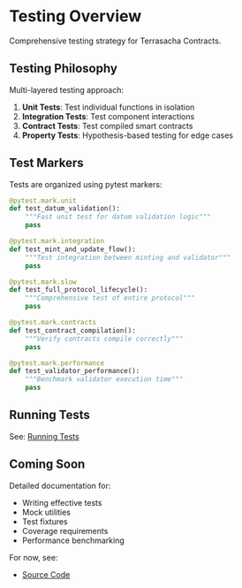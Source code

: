 # Testing Overview

Comprehensive testing strategy for Terrasacha Contracts.

## Testing Philosophy

Multi-layered testing approach:

1. **Unit Tests**: Test individual functions in isolation
2. **Integration Tests**: Test component interactions
3. **Contract Tests**: Test compiled smart contracts
4. **Property Tests**: Hypothesis-based testing for edge cases

## Test Markers

Tests are organized using pytest markers:

```python
@pytest.mark.unit
def test_datum_validation():
    """Fast unit test for datum validation logic"""
    pass

@pytest.mark.integration
def test_mint_and_update_flow():
    """Test integration between minting and validator"""
    pass

@pytest.mark.slow
def test_full_protocol_lifecycle():
    """Comprehensive test of entire protocol"""
    pass

@pytest.mark.contracts
def test_contract_compilation():
    """Verify contracts compile correctly"""
    pass

@pytest.mark.performance
def test_validator_performance():
    """Benchmark validator execution time"""
    pass
```

## Running Tests

See: [Running Tests](running-tests.md)

## Coming Soon

Detailed documentation for:
- Writing effective tests
- Mock utilities
- Test fixtures
- Coverage requirements
- Performance benchmarking

For now, see:
- [Source Code](https://github.com/SuanBlockchain/terrasacha-contracts/tree/main/tests)
